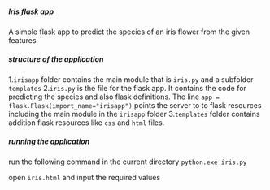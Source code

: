 ##### Iris flask app
A simple flask app to predict the species of an iris flower from the given features

##### structure of the application
1.`irisapp` folder contains the main module that is `iris.py` and a subfolder `templates`
2.`iris.py` is the file for the flask app. It contains the code for predicting the species and also flask definitions. The line `app = flask.Flask(import_name="irisapp")` points the server to to flask resources including the main module in the `irisapp` folder
3.`templates` folder contains addition flask resources like `css`  and `html` files.
##### running the application
run the following command in the current directory
`python.exe iris.py`

open `iris.html` and input the required values



